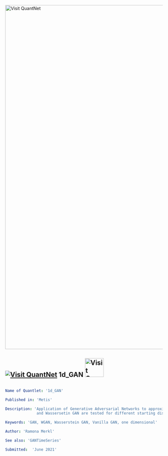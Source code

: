 [<img src="https://github.com/QuantLet/Styleguide-and-FAQ/blob/master/pictures/banner.png" width="1100" alt="Visit QuantNet">](http://quantlet.de/)

## [<img src="https://github.com/QuantLet/Styleguide-and-FAQ/blob/master/pictures/qloqo.png" alt="Visit QuantNet">](http://quantlet.de/) **1d_GAN** [<img src="https://github.com/QuantLet/Styleguide-and-FAQ/blob/master/pictures/QN2.png" width="60" alt="Visit QuantNet 2.0">](http://quantlet.de/)

```yaml

Name of Quantlet: '1d_GAN'

Published in: 'Metis'

Description: 'Application of Generative Adversarial Networks to approximate a one dimensional standard normal distribution. Both Vanilla GAN 
              and Wassersetin GAN are tested for different starting distributions and visualized.'

Keywords: 'GAN, WGAN, Wasserstein GAN, Vanilla GAN, one dimensional' 

Author: 'Ramona Merkl'

See also: 'GANTimeSeries'

Submitted:  'June 2021'

```